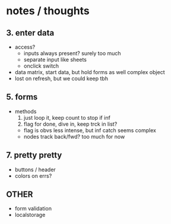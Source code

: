 # notes / thoughts

<!-- ## 2. the grid

- table vs divs. table makes sense
- inner work can be manipulated inputs vs display
- helper AA -->

## 3. enter data

- access?
  - inputs always present? surely too much
  - separate input like sheets
  - onclick switch
- data matrix, start data, but hold forms as well complex object
- lost on refresh, but we could keep tbh

## 5. forms

- methods
  1. just loop it, keep count to stop if inf
  2. flag for done, dive in, keep trck in list?
  - flag is obvs less intense, but inf catch seems complex
  - nodes track back/fwd? too much for now

## 7. pretty pretty

- buttons / header
- colors on errs?

## OTHER

- form validation
- localstorage